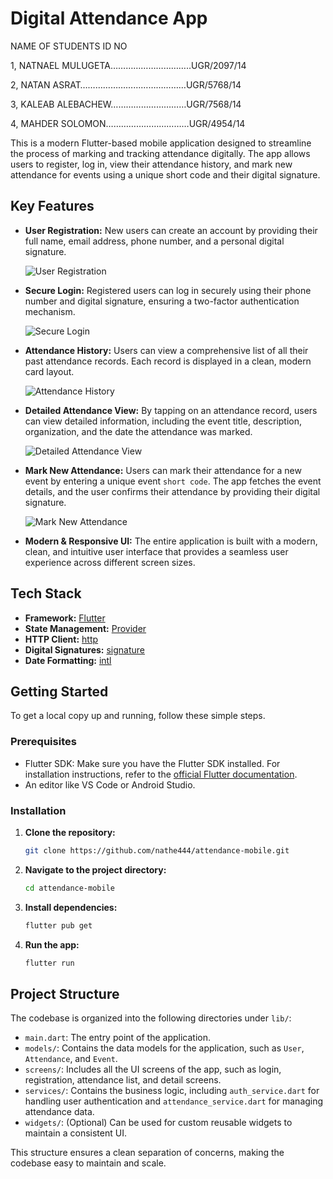 # Digital Attendance App

   
   
   NAME OF STUDENTS              ID NO      
       
1, NATNAEL MULUGETA…………………………..UGR/2097/14

2, NATAN ASRAT……………………………………UGR/5768/14

3, KALEAB ALEBACHEW…………………………UGR/7568/14

4, MAHDER SOLOMON……………………………UGR/4954/14


This is a modern Flutter-based mobile application designed to streamline the process of marking and tracking attendance digitally. The app allows users to register, log in, view their attendance history, and mark new attendance for events using a unique short code and their digital signature.

## Key Features

- **User Registration:** New users can create an account by providing their full name, email address, phone number, and a personal digital signature.

  ![User Registration](screenshots/register.png)

- **Secure Login:** Registered users can log in securely using their phone number and digital signature, ensuring a two-factor authentication mechanism.

  ![Secure Login](screenshots/login.png)

- **Attendance History:** Users can view a comprehensive list of all their past attendance records. Each record is displayed in a clean, modern card layout.

  ![Attendance History](screenshots/attendance%20list.png)

- **Detailed Attendance View:** By tapping on an attendance record, users can view detailed information, including the event title, description, organization, and the date the attendance was marked.

  ![Detailed Attendance View](screenshots/attendance%20details.png)

- **Mark New Attendance:** Users can mark their attendance for a new event by entering a unique event `short code`. The app fetches the event details, and the user confirms their attendance by providing their digital signature.

  ![Mark New Attendance](screenshots/create%20attendance.png)

- **Modern & Responsive UI:** The entire application is built with a modern, clean, and intuitive user interface that provides a seamless user experience across different screen sizes.

## Tech Stack

- **Framework:** [Flutter](https://flutter.dev/)
- **State Management:** [Provider](https://pub.dev/packages/provider)
- **HTTP Client:** [http](https://pub.dev/packages/http)
- **Digital Signatures:** [signature](https://pub.dev/packages/signature)
- **Date Formatting:** [intl](https://pub.dev/packages/intl)

## Getting Started

To get a local copy up and running, follow these simple steps.

### Prerequisites

- Flutter SDK: Make sure you have the Flutter SDK installed. For installation instructions, refer to the [official Flutter documentation](https://flutter.dev/docs/get-started/install).
- An editor like VS Code or Android Studio.

### Installation

1.  **Clone the repository:**
    ```sh
    git clone https://github.com/nathe444/attendance-mobile.git
    ```
2.  **Navigate to the project directory:**
    ```sh
    cd attendance-mobile
    ```
3.  **Install dependencies:**
    ```sh
    flutter pub get
    ```
4.  **Run the app:**
    ```sh
    flutter run
    ```

## Project Structure

The codebase is organized into the following directories under `lib/`:

-   `main.dart`: The entry point of the application.
-   `models/`: Contains the data models for the application, such as `User`, `Attendance`, and `Event`.
-   `screens/`: Includes all the UI screens of the app, such as login, registration, attendance list, and detail screens.
-   `services/`: Contains the business logic, including `auth_service.dart` for handling user authentication and `attendance_service.dart` for managing attendance data.
-   `widgets/`: (Optional) Can be used for custom reusable widgets to maintain a consistent UI.

This structure ensures a clean separation of concerns, making the codebase easy to maintain and scale.